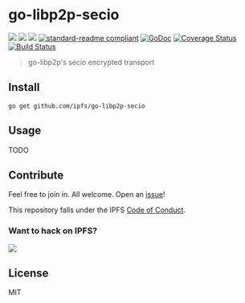 # go-libp2p-secio

[![](https://img.shields.io/badge/made%20by-Protocol%20Labs-blue.svg?style=flat-square)](http://ipn.io)
[![](https://img.shields.io/badge/freenode-%23ipfs-blue.svg?style=flat-square)](http://webchat.freenode.net/?channels=%23ipfs)
[![](https://img.shields.io/badge/project-IPFS-blue.svg?style=flat-square)](http://ipfs.io/)
[![standard-readme compliant](https://img.shields.io/badge/standard--readme-OK-green.svg?style=flat-square)](https://github.com/RichardLitt/standard-readme)
[![GoDoc](https://godoc.org/github.com/ipfs/go-libp2p-secio?status.svg)](https://godoc.org/github.com/ipfs/go-libp2p-secio)
[![Coverage Status](https://coveralls.io/repos/github/ipfs/go-libp2p-secio/badge.svg?branch=master)](https://coveralls.io/github/ipfs/go-libp2p-secio?branch=master)
[![Build Status](https://travis-ci.org/ipfs/go-libp2p-secio.svg?branch=master)](https://travis-ci.org/ipfs/go-libp2p-secio)

> go-libp2p's secio encrypted transport

## Install

```
go get github.com/ipfs/go-libp2p-secio
```

## Usage

TODO

## Contribute

Feel free to join in. All welcome. Open an [issue](https://github.com/libp2p/go-libp2p-secio/issues)!

This repository falls under the IPFS [Code of Conduct](https://github.com/ipfs/community/blob/master/code-of-conduct.md).

### Want to hack on IPFS?

[![](https://cdn.rawgit.com/jbenet/contribute-ipfs-gif/master/img/contribute.gif)](https://github.com/ipfs/community/blob/master/contributing.md)

## License

MIT
